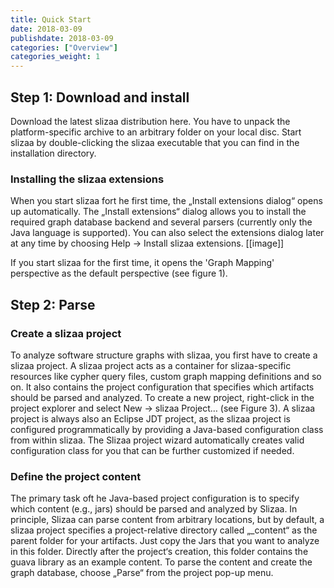 ```yaml
---
title: Quick Start
date: 2018-03-09
publishdate: 2018-03-09
categories: ["Overview"]
categories_weight: 1
---
```


## Step 1: Download and install

Download the latest slizaa distribution here. You have to unpack the platform-specific archive to an arbitrary folder on your local disc. Start slizaa by double-clicking the slizaa executable that you can find in the installation directory.

### Installing the slizaa extensions
When you start slizaa fort he first time, the „Install extensions dialog“ opens up automatically. The „Install extensions“ dialog allows you to install the required graph database backend and several parsers (currently only the Java language is supported). You can also select the extensions dialog later at any time by choosing Help → Install slizaa extensions.
[[image]]

If you start slizaa for the first time, it opens the 'Graph Mapping' perspective as the default perspective (see figure 1).

## Step 2: Parse  

### Create a slizaa project
To analyze software structure graphs with slizaa, you first have to create a slizaa project. A slizaa project acts as a container for slizaa-specific resources like cypher query files, custom graph mapping definitions and so on. It also contains the project configuration that specifies which artifacts should be parsed and analyzed.
To create a new project, right-click in the project explorer and select New → slizaa Project… (see Figure 3).
A slizaa project is always also an Eclipse JDT project, as the slizaa project is configured programmatically by providing a Java-based configuration class from within slizaa. The Slizaa project wizard automatically creates valid configuration class for you that can be further customized if needed.

### Define the project content
The primary task oft he Java-based project configuration is to specify which content (e.g., jars) should be parsed and analyzed by Slizaa. In principle, Slizaa can parse content from arbitrary locations, but by default, a slizaa project specifies a project-relative directory called „_content“ as the parent folder for your artifacts. Just copy the Jars that you want to analyze in this folder. Directly after the project‘s creation, this folder contains the guava library as an example content. 
To parse the content and create the graph database, choose „Parse“ from the project pop-up menu.